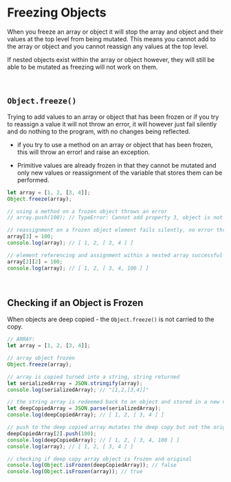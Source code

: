 # Freezing Objects

When you freeze an array or object it will stop the array and object and their values at the top level from being mutated. This means you cannot add to the array or object and you cannot reassign any values at the top level.

If nested objects exist within the array or object however, they will still be able to be mutated as freezing will not work on them.

<br>

## `Object.freeze()`

Trying to add values to an array or object that has been frozen or if you try to reassign a value it will not throw an error, it will however just fail silently and do nothing to the program, with no changes being reflected.

- if you try to use a method on an array or object that has been frozen, this will throw an error! and raise an exception. 

- Primitive values are already frozen in that they cannot be mutated and only new values or reassignment of the variable that stores them can be performed.

```JavaScript
let array = [1, 2, [3, 4]];
Object.freeze(array);

// using a method on a frozen object throws an error
// array.push(100); // TypeError: Cannot add property 3, object is not extensible

// reassignment on a frozen object element fails silently, no error thrown, reassignment ignored
array[3] = 100;
console.log(array); // [ 1, 2, [ 3, 4 ] ]

// element referencing and assignment within a nested array successful on a frozen object because the freeze only works at the top level not for nest objects
array[2][2] = 100;
console.log(array); // [ 1, 2, [ 3, 4, 100 ] ]
```

<br>

## Checking if an Object is Frozen

When objects are deep copied - the `Object.freeze()` is not carried to the copy.

```JavaScript
// ARRAY:
let array = [1, 2, [3, 4]];

// array object frozen
Object.freeze(array);

// array is copied turned into a string, string returned
let serializedArray = JSON.stringify(array);
console.log(serializedArray); // "[1,2,[3,4]]"

// the string array is redeemed back to an object and stored in a new variable, deep copy complete
let deepCopiedArray = JSON.parse(serializedArray);
console.log(deepCopiedArray); // [ 1, 2, [ 3, 4 ] ]

// push to the deep copied array mutates the deep copy but not the original
deepCopiedArray[2].push(100);
console.log(deepCopiedArray); // [ 1, 2, [ 3, 4, 100 ] ]
console.log(array); // [ 1, 2, [ 3, 4 ] ]

// checking if deep copy array object is frozen and original
console.log(Object.isFrozen(deepCopiedArray)); // false
console.log(Object.isFrozen(array)); // true
```